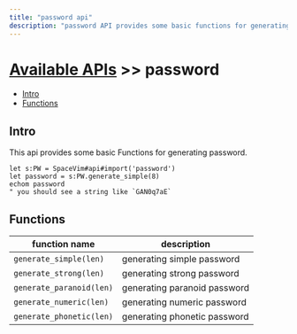 ```yaml
---
title: "password api"
description: "password API provides some basic functions for generating password"
---
```


# [Available APIs](../) >> password

<!-- vim-markdown-toc GFM -->

- [Intro](#intro)
- [Functions](#functions)

<!-- vim-markdown-toc -->

## Intro

This api provides some basic Functions for generating password.

```vim
let s:PW = SpaceVim#api#import('password')
let password = s:PW.generate_simple(8)
echom password
" you should see a string like `GAN0q7aE`
```

## Functions

| function name            | description                  |
| ------------------------ | ---------------------------- |
| `generate_simple(len)`   | generating simple password   |
| `generate_strong(len)`   | generating strong password   |
| `generate_paranoid(len)` | generating paranoid password |
| `generate_numeric(len)`  | generating numeric password  |
| `generate_phonetic(len)` | generating phonetic password |
